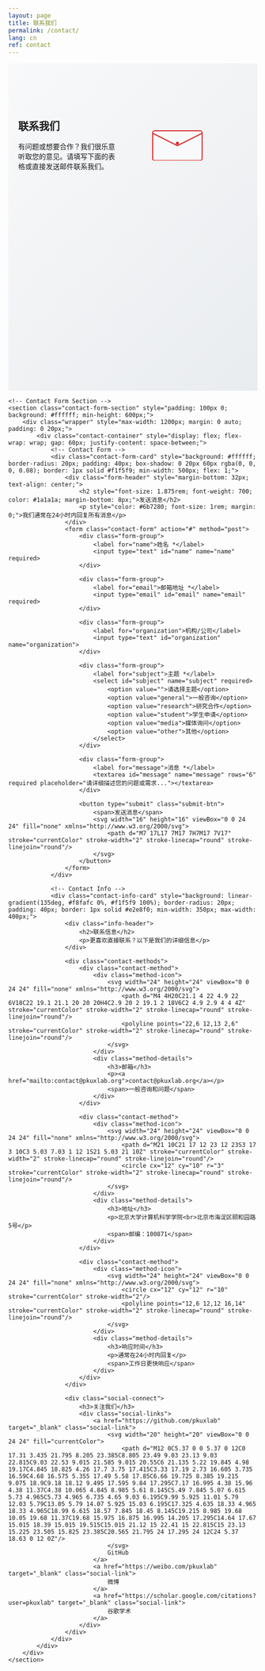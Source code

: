 ```yaml
---
layout: page
title: 联系我们
permalink: /contact/
lang: cn
ref: contact
---
```


<div class="contact-modern" style="min-height: 100vh;">
    <!-- Hero Section -->
    <section class="contact-hero" style="background: linear-gradient(135deg, #f8f9fa 0%, #e9ecef 100%); padding: 80px 0; min-height: 500px;">
        <div class="wrapper" style="max-width: 1200px; margin: 0 auto; padding: 0 20px; display: grid; grid-template-columns: 1fr 1fr; gap: 60px; align-items: center;">
            <div class="hero-content">
                <h1>联系我们</h1>
                <p class="hero-description">有问题或想要合作？我们很乐意听取您的意见。请填写下面的表格或直接发送邮件联系我们。</p>
            </div>
            <div class="contact-visual">
                <div class="contact-illustration">
                    <div class="envelope-icon">
                        <svg width="120" height="80" viewBox="0 0 120 80" fill="none" xmlns="http://www.w3.org/2000/svg">
                            <rect x="10" y="20" width="100" height="60" rx="4" fill="#f8f9fa" stroke="#dc2626" stroke-width="2"/>
                            <path d="M10 25 L60 50 L110 25" stroke="#dc2626" stroke-width="2" stroke-linecap="round" stroke-linejoin="round"/>
                            <circle cx="60" cy="45" r="3" fill="#dc2626"/>
                        </svg>
                    </div>
                </div>
            </div>
        </div>
    </section>

    <!-- Contact Form Section -->
    <section class="contact-form-section" style="padding: 100px 0; background: #ffffff; min-height: 600px;">
        <div class="wrapper" style="max-width: 1200px; margin: 0 auto; padding: 0 20px;">
            <div class="contact-container" style="display: flex; flex-wrap: wrap; gap: 60px; justify-content: space-between;">
                <!-- Contact Form -->
                <div class="contact-form-card" style="background: #ffffff; border-radius: 20px; padding: 40px; box-shadow: 0 20px 60px rgba(0, 0, 0, 0.08); border: 1px solid #f1f5f9; min-width: 500px; flex: 1;">
                    <div class="form-header" style="margin-bottom: 32px; text-align: center;">
                        <h2 style="font-size: 1.875rem; font-weight: 700; color: #1a1a1a; margin-bottom: 8px;">发送消息</h2>
                        <p style="color: #6b7280; font-size: 1rem; margin: 0;">我们通常在24小时内回复所有消息</p>
                    </div>
                    <form class="contact-form" action="#" method="post">
                        <div class="form-group">
                            <label for="name">姓名 *</label>
                            <input type="text" id="name" name="name" required>
                        </div>
                        
                        <div class="form-group">
                            <label for="email">邮箱地址 *</label>
                            <input type="email" id="email" name="email" required>
                        </div>
                        
                        <div class="form-group">
                            <label for="organization">机构/公司</label>
                            <input type="text" id="organization" name="organization">
                        </div>
                        
                        <div class="form-group">
                            <label for="subject">主题 *</label>
                            <select id="subject" name="subject" required>
                                <option value="">请选择主题</option>
                                <option value="general">一般咨询</option>
                                <option value="research">研究合作</option>
                                <option value="student">学生申请</option>
                                <option value="media">媒体询问</option>
                                <option value="other">其他</option>
                            </select>
                        </div>
                        
                        <div class="form-group">
                            <label for="message">消息 *</label>
                            <textarea id="message" name="message" rows="6" required placeholder="请详细描述您的问题或需求..."></textarea>
                        </div>
                        
                        <button type="submit" class="submit-btn">
                            <span>发送消息</span>
                            <svg width="16" height="16" viewBox="0 0 24 24" fill="none" xmlns="http://www.w3.org/2000/svg">
                                <path d="M7 17L17 7M17 7H7M17 7V17" stroke="currentColor" stroke-width="2" stroke-linecap="round" stroke-linejoin="round"/>
                            </svg>
                        </button>
                    </form>
                </div>
                
                <!-- Contact Info -->
                <div class="contact-info-card" style="background: linear-gradient(135deg, #f8fafc 0%, #f1f5f9 100%); border-radius: 20px; padding: 40px; border: 1px solid #e2e8f0; min-width: 350px; max-width: 400px;">
                    <div class="info-header">
                        <h2>联系信息</h2>
                        <p>更喜欢直接联系？以下是我们的详细信息</p>
                    </div>
                    
                    <div class="contact-methods">
                        <div class="contact-method">
                            <div class="method-icon">
                                <svg width="24" height="24" viewBox="0 0 24 24" fill="none" xmlns="http://www.w3.org/2000/svg">
                                    <path d="M4 4H20C21.1 4 22 4.9 22 6V18C22 19.1 21.1 20 20 20H4C2.9 20 2 19.1 2 18V6C2 4.9 2.9 4 4 4Z" stroke="currentColor" stroke-width="2" stroke-linecap="round" stroke-linejoin="round"/>
                                    <polyline points="22,6 12,13 2,6" stroke="currentColor" stroke-width="2" stroke-linecap="round" stroke-linejoin="round"/>
                                </svg>
                            </div>
                            <div class="method-details">
                                <h3>邮箱</h3>
                                <p><a href="mailto:contact@pkuxlab.org">contact@pkuxlab.org</a></p>
                                <span>一般咨询和问题</span>
                            </div>
                        </div>
                        
                        <div class="contact-method">
                            <div class="method-icon">
                                <svg width="24" height="24" viewBox="0 0 24 24" fill="none" xmlns="http://www.w3.org/2000/svg">
                                    <path d="M21 10C21 17 12 23 12 23S3 17 3 10C3 5.03 7.03 1 12 1S21 5.03 21 10Z" stroke="currentColor" stroke-width="2" stroke-linecap="round" stroke-linejoin="round"/>
                                    <circle cx="12" cy="10" r="3" stroke="currentColor" stroke-width="2" stroke-linecap="round" stroke-linejoin="round"/>
                                </svg>
                            </div>
                            <div class="method-details">
                                <h3>地址</h3>
                                <p>北京大学计算机科学学院<br>北京市海淀区颐和园路5号</p>
                                <span>邮编：100871</span>
                            </div>
                        </div>
                        
                        <div class="contact-method">
                            <div class="method-icon">
                                <svg width="24" height="24" viewBox="0 0 24 24" fill="none" xmlns="http://www.w3.org/2000/svg">
                                    <circle cx="12" cy="12" r="10" stroke="currentColor" stroke-width="2"/>
                                    <polyline points="12,6 12,12 16,14" stroke="currentColor" stroke-width="2" stroke-linecap="round" stroke-linejoin="round"/>
                                </svg>
                            </div>
                            <div class="method-details">
                                <h3>响应时间</h3>
                                <p>通常在24小时内回复</p>
                                <span>工作日更快响应</span>
                            </div>
                        </div>
                    </div>
                    
                    <div class="social-connect">
                        <h3>关注我们</h3>
                        <div class="social-links">
                            <a href="https://github.com/pkuxlab" target="_blank" class="social-link">
                                <svg width="20" height="20" viewBox="0 0 24 24" fill="currentColor">
                                    <path d="M12 0C5.37 0 0 5.37 0 12C0 17.31 3.435 21.795 8.205 23.385C8.805 23.49 9.03 23.13 9.03 22.815C9.03 22.53 9.015 21.585 9.015 20.55C6 21.135 5.22 19.845 4.98 19.17C4.845 18.825 4.26 17.7 3.75 17.415C3.33 17.19 2.73 16.605 3.735 16.59C4.68 16.575 5.355 17.49 5.58 17.85C6.66 19.725 8.385 19.215 9.075 18.9C9.18 18.12 9.495 17.595 9.84 17.295C7.17 16.995 4.38 15.96 4.38 11.37C4.38 10.065 4.845 8.985 5.61 8.145C5.49 7.845 5.07 6.615 5.73 4.965C5.73 4.965 6.735 4.65 9.03 6.195C9.99 5.925 11.01 5.79 12.03 5.79C13.05 5.79 14.07 5.925 15.03 6.195C17.325 4.635 18.33 4.965 18.33 4.965C18.99 6.615 18.57 7.845 18.45 8.145C19.215 8.985 19.68 10.05 19.68 11.37C19.68 15.975 16.875 16.995 14.205 17.295C14.64 17.67 15.015 18.39 15.015 19.515C15.015 21.12 15 22.41 15 22.815C15 23.13 15.225 23.505 15.825 23.385C20.565 21.795 24 17.295 24 12C24 5.37 18.63 0 12 0Z"/>
                                </svg>
                                GitHub
                            </a>
                            <a href="https://weibo.com/pkuxlab" target="_blank" class="social-link">
                                微博
                            </a>
                            <a href="https://scholar.google.com/citations?user=pkuxlab" target="_blank" class="social-link">
                                谷歌学术
                            </a>
                        </div>
                    </div>
                </div>
            </div>
        </div>
    </section>
</div>